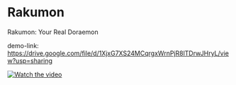 # Rakumon
Rakumon: Your Real Doraemon

demo-link: https://drive.google.com/file/d/1XjxG7XS24MCqrgxWrnPjR8lTDrwJHryL/view?usp=sharing

[![Watch the video](https://github.com/RustyGrackle/Rakumon/blob/main/readme_content/thumbnail.jpg)](https://drive.google.com/file/d/1XjxG7XS24MCqrgxWrnPjR8lTDrwJHryL/view?usp=sharing)
